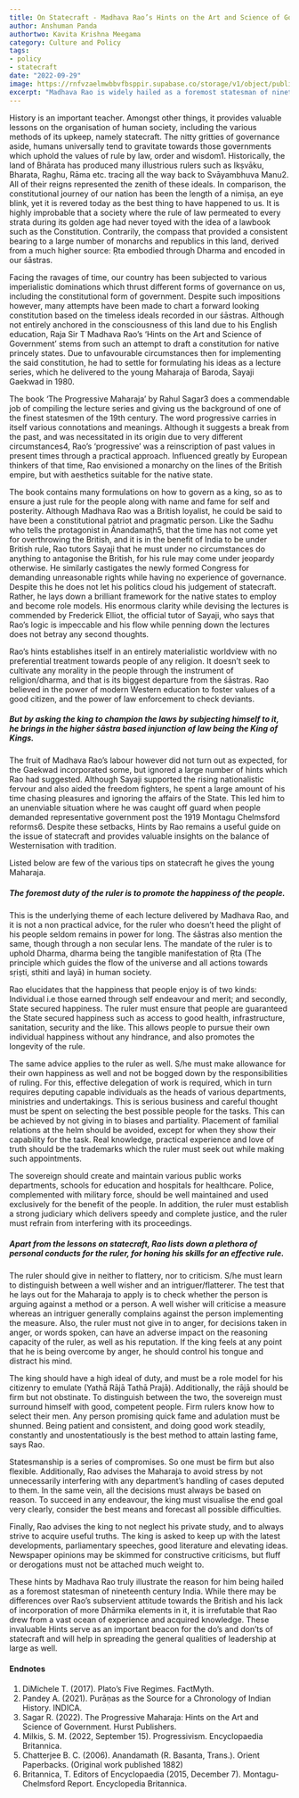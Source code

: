 ```yaml
---
title: On Statecraft - Madhava Rao’s Hints on the Art and Science of Government
author: Anshuman Panda
authortwo: Kavita Krishna Meegama
category: Culture and Policy
tags:
- policy
- statecraft
date: "2022-09-29"
image: https://rnfvzaelmwbbvfbsppir.supabase.co/storage/v1/object/public/brhatwebsite/05dhiti/42.webp
excerpt: "Madhava Rao is widely hailed as a foremost statesman of nineteenth century India. While there may be differences over his subservient attitude towards the British and his lack of incorporation of Dhārmika elements, it is irrefutable these hints serve as an important beacon for statecraft and the general qualities of leadership at large."
---
```


History is an important teacher. Amongst other things, it provides valuable lessons on the organisation of human society, including the various methods of its upkeep, namely statecraft. The nitty gritties of governance aside, humans universally tend to gravitate towards those governments which uphold the values of rule by law, order and wisdom1. Historically, the land of Bhārata has produced many illustrious rulers such as Ikṣvāku, Bharata, Raghu, Rāma etc. tracing all the way back to Svāyambhuva Manu2. All of their reigns represented the zenith of these ideals. In comparison, the constitutional journey of our nation has been the length of a nimiṣa, an eye blink, yet it is revered today as the best thing to have happened to us. It is highly improbable that a society where the rule of law permeated to every strata during its golden age had never toyed with the idea of a lawbook such as the Constitution. Contrarily, the compass that provided a consistent bearing to a large number of monarchs and republics in this land, derived from a much higher source: Ṛta embodied through Dharma and encoded in our śāstras.

Facing the ravages of time, our country has been subjected to various imperialistic dominations which thrust different forms of governance on us, including the constitutional form of government. Despite such impositions however, many attempts have been made to chart a forward looking constitution based on the timeless ideals recorded in our śāstras. Although not entirely anchored in the consciousness of this land due to his English education, Raja Sir T Madhava Rao’s ‘Hints on the Art and Science of Government’ stems from such an attempt to draft a constitution for native princely states. Due to unfavourable circumstances then for implementing the said constitution, he had to settle for formulating his ideas as a lecture series, which he delivered to the young Maharaja of Baroda, Sayaji Gaekwad in 1980.

The book ‘The Progressive Maharaja’ by Rahul Sagar3 does a commendable job of compiling the lecture series and giving us the background of one of the finest statesmen of the 19th century. The word progressive carries in itself various connotations and meanings. Although it suggests a break from the past, and was necessitated in its origin due to very different circumstances4, Rao’s ‘progressive’ was a reinscription of past values in present times through a practical approach. Influenced greatly by European thinkers of that time, Rao envisioned a monarchy on the lines of the British empire, but with aesthetics suitable for the native state.

The book contains many formulations on how to govern as a king, so as to ensure a just rule for the people along with name and fame for self and posterity. Although Madhava Rao was a British loyalist, he could be said to have been a constitutional patriot and pragmatic person. Like the Sadhu who tells the protagonist in Ānandamaṭh5, that the time has not come yet for overthrowing the British, and it is in the benefit of India to be under British rule, Rao tutors Sayaji that he must under no circumstances do anything to antagonise the British, for his rule may come under jeopardy otherwise. He similarly castigates the newly formed Congress for demanding unreasonable rights while having no experience of governance. Despite this he does not let his politics cloud his judgement of statecraft. Rather, he lays down a brilliant framework for the native states to employ and become role models. His enormous clarity while devising the lectures is commended by Frederick Elliot, the official tutor of Sayaji, who says that Rao’s logic is impeccable and his flow while penning down the lectures does not betray any second thoughts.

Rao’s hints establishes itself in an entirely materialistic worldview with no preferential treatment towards people of any religion. It doesn’t seek to cultivate any morality in the people through the instrument of religion/dharma, and that is its biggest departure from the śāstras. Rao believed in the power of modern Western education to foster values of a good citizen, and the power of law enforcement to check deviants.

##### But by asking the king to champion the laws by subjecting himself to it, he brings in the higher śāstra based injunction of law being the King of Kings.

The fruit of Madhava Rao’s labour however did not turn out as expected, for the Gaekwad incorporated some, but ignored a large number of hints which Rao had suggested. Although Sayaji supported the rising nationalistic fervour and also aided the freedom fighters, he spent a large amount of his time chasing pleasures and ignoring the affairs of the State. This led him to an unenviable situation where he was caught off guard when people demanded representative government post the 1919 Montagu Chelmsford reforms6. Despite these setbacks, Hints by Rao remains a useful guide on the issue of statecraft and provides valuable insights on the balance of Westernisation with tradition.

Listed below are few of the various tips on statecraft he gives the young Maharaja.

##### The foremost duty of the ruler is to promote the happiness of the people.

This is the underlying theme of each lecture delivered by Madhava Rao, and it is not a non practical advice, for the ruler who doesn’t heed the plight of his people seldom remains in power for long. The śāstras also mention the same, though through a non secular lens. The mandate of the ruler is to uphold Dharma, dharma being the tangible manifestation of Ṛta (The principle which guides the flow of the universe and all actions towards sṛiṣti, sthiti and layā) in human society.

Rao elucidates that the happiness that people enjoy is of two kinds: Individual i.e those earned through self endeavour and merit; and secondly, State secured happiness. The ruler must ensure that people are guaranteed the State secured happiness such as access to good health, infrastructure, sanitation, security and the like. This allows people to pursue their own individual happiness without any hindrance, and also promotes the longevity of the rule.

The same advice applies to the ruler as well. S/he must make allowance for their own happiness as well and not be bogged down by the responsibilities of ruling. For this, effective delegation of work is required, which in turn requires deputing capable individuals as the heads of various departments, ministries and undertakings. This is serious business and careful thought must be spent on selecting the best possible people for the tasks. This can be achieved by not giving in to biases and partiality. Placement of familial relations at the helm should be avoided, except for when they show their capability for the task. Real knowledge, practical experience and love of truth should be the trademarks which the ruler must seek out while making such appointments.

The sovereign should create and maintain various public works departments, schools for education and hospitals for healthcare. Police, complemented with military force, should be well maintained and used exclusively for the benefit of the people. In addition, the ruler must establish a strong judiciary which delivers speedy and complete justice, and the ruler must refrain from interfering with its proceedings.

##### Apart from the lessons on statecraft, Rao lists down a plethora of personal conducts for the ruler, for honing his skills for an effective rule.

The ruler should give in neither to flattery, nor to criticism. S/he must learn to distinguish between a well wisher and an intriguer/flatterer. The test that he lays out for the Maharaja to apply is to check whether the person is arguing against a method or a person. A well wisher will criticise a measure whereas an intriguer generally complains against the person implementing the measure. Also, the ruler must not give in to anger, for decisions taken in anger, or words spoken, can have an adverse impact on the reasoning capacity of the ruler, as well as his reputation. If the king feels at any point that he is being overcome by anger, he should control his tongue and distract his mind.

The king should have a high ideal of duty, and must be a role model for his citizenry to emulate (Yathā Rājā Tathā Prajā). Additionally, the rājā should be firm but not obstinate. To distinguish between the two, the sovereign must surround himself with good, competent people. Firm rulers know how to select their men. Any person promising quick fame and adulation must be shunned. Being patient and consistent, and doing good work steadily, constantly and unostentatiously is the best method to attain lasting fame, says Rao.

Statesmanship is a series of compromises. So one must be firm but also flexible. Additionally, Rao advises the Maharaja to avoid stress by not unnecessarily interfering with any department’s handling of cases deputed to them. In the same vein, all the decisions must always be based on reason. To succeed in any endeavour, the king must visualise the end goal very clearly, consider the best means and forecast all possible difficulties.

Finally, Rao advises the king to not neglect his private study, and to always strive to acquire useful truths. The king is asked to keep up with the latest developments, parliamentary speeches, good literature and elevating ideas. Newspaper opinions may be skimmed for constructive criticisms, but fluff or derogations must not be attached much weight to.

These hints by Madhava Rao truly illustrate the reason for him being hailed as a foremost statesman of nineteenth century India. While there may be differences over Rao’s subservient attitude towards the British and his lack of incorporation of more Dhārmika elements in it, it is irrefutable that Rao drew from a vast ocean of experience and acquired knowledge. These invaluable Hints serve as an important beacon for the do’s and don’ts of statecraft and will help in spreading the general qualities of leadership at large as well.

#### Endnotes
1. DiMichele T. (2017). Plato’s Five Regimes. FactMyth.
2. Pandey A. (2021). Purāṇas as the Source for a Chronology of Indian History. INDICA.
3. Sagar R. (2022). The Progressive Maharaja: Hints on the Art and Science of Government. Hurst Publishers.
4. Milkis, S. M. (2022, September 15). Progressivism. Encyclopaedia Britannica.
5. Chatterjee B. C. (2006). Anandamath (R. Basanta, Trans.). Orient Paperbacks. (Original work published 1882)
6. Britannica, T. Editors of Encyclopaedia (2015, December 7). Montagu-Chelmsford Report. Encyclopedia Britannica.